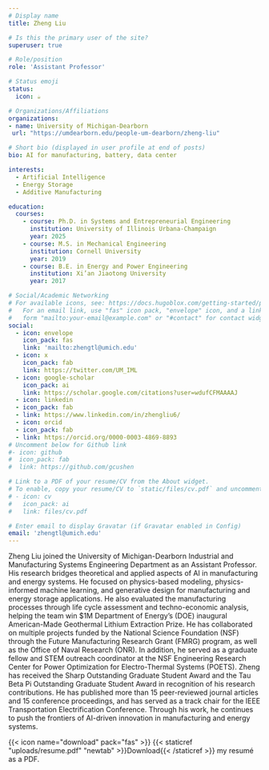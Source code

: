 ```yaml
---
# Display name
title: Zheng Liu

# Is this the primary user of the site?
superuser: true

# Role/position
role: 'Assistant Professor'

# Status emoji
status:
  icon: ☕️

# Organizations/Affiliations
organizations:
- name: University of Michigan-Dearborn
 url: "https://umdearborn.edu/people-um-dearborn/zheng-liu"

# Short bio (displayed in user profile at end of posts)
bio: AI for manufacturing, battery, data center

interests:
  - Artificial Intelligence
  - Energy Storage
  - Additive Manufacturing

education:
  courses:
    - course: Ph.D. in Systems and Entrepreneurial Engineering
      institution: University of Illinois Urbana-Champaign
      year: 2025
    - course: M.S. in Mechanical Engineering
      institution: Cornell University
      year: 2019
    - course: B.E. in Energy and Power Engineering
      institution: Xi’an Jiaotong University
      year: 2017

# Social/Academic Networking
# For available icons, see: https://docs.hugoblox.com/getting-started/page-builder/#icons
#   For an email link, use "fas" icon pack, "envelope" icon, and a link in the
#   form "mailto:your-email@example.com" or "#contact" for contact widget.
social:
  - icon: envelope
    icon_pack: fas
    link: 'mailto:zhengtl@umich.edu'
  - icon: x
    icon_pack: fab
    link: https://twitter.com/UM_IML
  - icon: google-scholar
    icon_pack: ai
    link: https://scholar.google.com/citations?user=wdufCFMAAAAJ
  - icon: linkedin
  - icon_pack: fab
  - link: https://www.linkedin.com/in/zhengliu6/
  - icon: orcid
  - icon_pack: fab
  - link: https://orcid.org/0000-0003-4869-8893
# Uncomment below for Github link
#- icon: github
#  icon_pack: fab
#  link: https://github.com/gcushen

# Link to a PDF of your resume/CV from the About widget.
# To enable, copy your resume/CV to `static/files/cv.pdf` and uncomment the lines below.
# - icon: cv
#   icon_pack: ai
#   link: files/cv.pdf

# Enter email to display Gravatar (if Gravatar enabled in Config)
email: 'zhengtl@umich.edu'
---
```


Zheng Liu joined the University of Michigan-Dearborn Industrial and Manufacturing Systems Engineering Department as an Assistant Professor. His research bridges theoretical and applied aspects of AI in manufacturing and energy systems. He focused on physics-based modeling, physics-informed machine learning, and generative design for manufacturing and energy storage applications. He also evaluated the manufacturing processes through life cycle assessment and techno-economic analysis, helping the team win $1M Department of Energy’s (DOE) inaugural American-Made Geothermal Lithium Extraction Prize. He has collaborated on multiple projects funded by the National Science Foundation (NSF) through the Future Manufacturing Research Grant (FMRG) program, as well as the Office of Naval Research (ONR). In addition, he served as a graduate fellow and STEM outreach coordinator at the NSF Engineering Research Center for Power Optimization for Electro-Thermal Systems (POETS). Zheng has received the Sharp Outstanding Graduate Student Award and the Tau Beta Pi Outstanding Graduate Student Award in recognition of his research contributions. He has published more than 15 peer-reviewed journal articles and 15 conference proceedings, and has served as a track chair for the IEEE Transportation Electrification Conference. Through his work, he continues to push the frontiers of AI-driven innovation in manufacturing and energy systems.


{{< icon name="download" pack="fas" >}} {{< staticref "uploads/resume.pdf" "newtab" >}}Download{{< /staticref >}} my resumé as a PDF.
